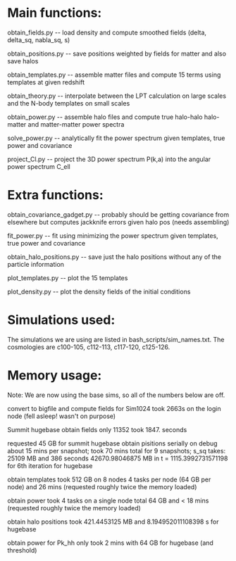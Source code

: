 # Main functions:

obtain_fields.py -- load density and compute smoothed fields (delta, delta_sq, nabla_sq, s)

obtain_positions.py -- save positions weighted by fields for matter and also save halos

obtain_templates.py -- assemble matter files and compute 15 terms using templates at given redshift

obtain_theory.py -- interpolate between the LPT calculation on large scales and the N-body templates on small scales

obtain_power.py -- assemble halo files and compute true halo-halo halo-matter and matter-matter power spectra

solve_power.py -- analytically fit the power spectrum given templates, true power and covariance

project_Cl.py -- project the 3D power spectrum P(k,a) into the angular power spectrum C_ell

# Extra functions:

obtain_covariance_gadget.py -- probably should be getting covariance from elsewhere but computes jackknife errors given halo pos (needs assembling)

fit_power.py -- fit using minimizing the power spectrum given templates, true power and covariance

obtain_halo_positions.py -- save just the halo positions without any of the particle information

plot_templates.py -- plot the 15 templates

plot_density.py -- plot the density fields of the initial conditions

# Simulations used:

The simulations we are using are listed in bash_scripts/sim_names.txt. The cosmologies are c100-105, c112-113, c117-120, c125-126.

# Memory usage:

Note: We are now using the base sims, so all of the numbers below are off.

convert to bigfile and compute fields for Sim1024 took 2663s on the login node (fell asleep! wasn't on purpose)

Summit hugebase obtain fields only 11352 took 1847. seconds

requested 45 GB for summit hugebase obtain pisitions serially on debug about 15 mins per snapshot; took 70 mins total for 9 snapshots; s_sq takes:
25109 MB and 386 seconds
42670.98046875 MB in t =  1115.3992731571198 for 6th iteration for hugebase

obtain templates took 512 GB on 8 nodes 4 tasks per node (64 GB per node) and 26 mins (requested roughly twice the memory loaded)

obtain power took 4 tasks on a single node total 64 GB and < 18 mins (requested roughly twice the memory loaded)

obtain halo positions took 421.4453125 MB and 8.194952011108398 s for hugebase

obtain power for Pk_hh only took 2 mins with 64 GB for hugebase (and threshold)